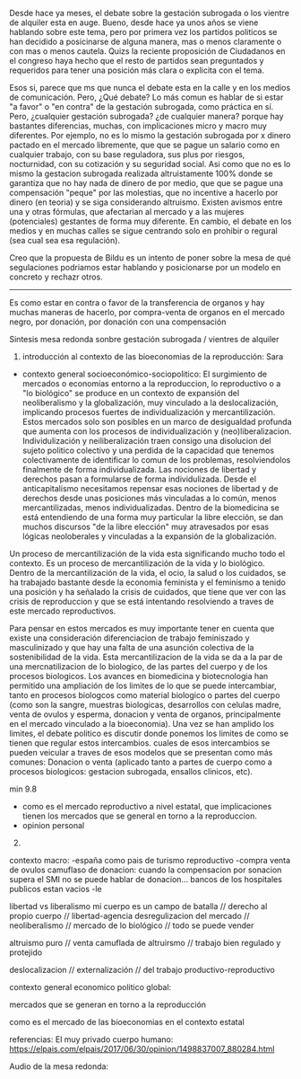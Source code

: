 Desde hace ya meses, el debate sobre la gestación subrogada o los vientre de alquiler esta en auge. Bueno, desde hace ya unos años se viene hablando sobre este tema, pero por primera vez los partidos politicos se han decidido a posicinarse de alguna manera, mas o menos claramente o con mas o menos cautela. Quizs la reciente proposición de Ciudadanos en el congreso haya hecho que el resto de partidos sean preguntados y requeridos para tener una posición más clara o explicita con el tema. 

Esos si, parece que ms que nunca el debate esta en la calle y en los medios de comunicación. Pero, ¿Qué debate? Lo más comun es hablar de si estar "a favor" o "en contra" de la gestación subrogada, como práctica en sí. Pero, ¿cualquier gestación subrogada? ¿de cualquier manera? porque hay bastantes diferencias, muchas, con implicaciones micro y macro muy diferentes. Por ejemplo, no es lo mismo la gestación subrogada por x dinero pactado en el mercado libremente, que que se pague un salario como en cualquier trabajo, con su base reguladora, sus plus por riesgos, nocturnidad, con su cotización y su seguridad social. Asi como que no es lo mismo la gestacion subrogada realizada altruistamente 100% donde se garantiza que no hay nada de dinero de por medio, que que se pague una compensación "peque" por las molestias, que no incentive a hacerlo por dinero (en teoria) y se siga considerando altruismo. Existen avismos entre una y otras fórmulas, que afectarian al mercado y a las mujeres (potenciales) gestantes de forma muy diferente. En cambio, el debate en los medios y en muchas calles se sigue centrando solo en prohibir o regural (sea cual sea esa regulación).

Creo que la propuesta de Bildu es un intento de poner sobre la mesa de qué segulaciones podriamos estar hablando y posicionarse por un modelo en concreto y rechazr otros.





----------------------------------------------------


Es como estar en contra o favor de la transferencia de organos y hay muchas maneras de hacerlo, por compra-venta de organos en el mercado negro, por donación, por donación con una compensación







Sintesis mesa redonda sonbre gestación subrogada / vientres de alquiler

1) introducción al contexto de las bioeconomias de la reproducción: Sara
- contexto general socioeconómico-sociopolitico:
El surgimiento de mercados o economías entorno a la reproduccion, lo reproductivo o a "lo biológico" se produce en un contexto de expansión del neoliberalismo y la globalización, muy vinculado a la deslocalización, implicando procesos fuertes de individualización y mercantilización. Estos mercados solo son posibles en un marco de desigualdad profunda que aumenta con los procesos de individualización y (neo)liberalizacion. Individulización y neiliberalización traen consigo una disolucion del sujeto politico colectivo y una perdida de la capacidad que tenemos colectivamente de identificar lo comun de los problemas, resolviendolos finalmente de forma individualizada. Las nociones de libertad y derechos pasan a formularse de forma individulizada. Desde el anticapitalismo necesitamos repensar esas nociones de libertad y de derechos desde unas posiciones más vinculadas a lo común, menos mercantilizadas, menos individualizadas. Dentro de la biomedicina se está entendiendo de una forma muy particular la libre elección, se dan muchos discursos "de la libre elección" muy atravesados por esas lógicas neoloberales y vinculadas a la expansión de la globalización. 

Un proceso de mercantilización de la vida esta significando mucho todo el contexto. Es un proceso de mercantilización de la vida y lo biológico. Dentro de la mercantilización de la vida, el ocio, la salud o los cuidados, se ha trabajado bastante desde la economia feminista y el feminismo a tenido una posición y ha señalado la crisis de cuidados, que tiene que ver con las crisis de reproduccion y que se está intentando resolviendo a traves de este mercado reproductivos. 

Para pensar en estos mercados es muy importante tener en cuenta que existe una consideración diferenciacion de trabajo feminiszado y masculinizado y que hay una falta de una asunción colectiva de la sostenibilidad de la vida. Esta mercantilizacion de la vida se da a la par de una mercnatilizacion de lo biologico, de las partes del cuerpo y de los procesos biologicos. Los avances en biomedicina y biotecnologia han permitido una ampliación de los limites de lo que se puede intercambiar, tanto en procesos biologcos como material biologico o partes del cuerpo (como son la sangre, muestras biologicas, desarrollos con celulas madre, venta de ovulos y esperma, donacion y venta de organos, principalmente en el mercado vinculado a la bioeconomia). Una vez se han amplido los limites, el debate politico es discutir donde ponemos los limites de como se tienen que regular estos intercambios. cuales de esos intercambios se pueden veicular a traves de esos modelos que se presentan como más comunes: Donacion o venta (aplicado tanto a partes de cuerpo como a procesos biologicos: gestacion subrogada, ensallos clinicos, etc).

min 9.8


- como es el mercado reproductivo a nivel estatal, que implicaciones tienen los mercados que se general en torno a la reproduccion.
- opinion personal

2)


contexto macro:
  -españa como pais de turismo reproductivo
  -compra venta de ovulos camuflaso de donacion: cuando la compensacion por sonacion supera el SMI no se puede hablar de donacion... bancos de los hospitales publicos estan vacios
  -le


libertad vs liberalismo 
mi cuerpo es un campo de batalla // derecho al propio cuerpo // libertad-agencia
desregulizacion del mercado // neoliberalismo // mercado de lo biológico // todo se puede vender

altruismo puro // venta camuflada de altruirsmo // trabajo bien regulado y protejido

deslocalizacion // externalización // del trabajo productivo-reproductivo




contexto general economico politico global:

mercados que se generan en torno a la reproducción

como es el mercado de las bioeconomias en el contexto estatal


referencias: 
El muy privado cuerpo humano: https://elpais.com/elpais/2017/06/30/opinion/1498837007_880284.html

Audio de la mesa redonda:

